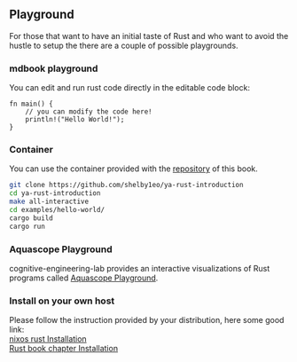 ## Playground
For those that want to have an initial taste of Rust and who want to avoid the hustle to setup the there are a couple of possible playgrounds.

### mdbook playground
You can edit and run rust code directly in the editable code block:

```rust,editable
fn main() {
    // you can modify the code here!
    println!("Hello World!");
}
```

### Container
You can use the container provided with the [repository](https://github.com/shelby1eo/ya-rust-introduction) of this book.  

```bash
git clone https://github.com/shelby1eo/ya-rust-introduction
cd ya-rust-introduction
make all-interactive
cd examples/hello-world/
cargo build
cargo run
```

### Aquascope Playground
cognitive-engineering-lab provides an interactive visualizations of Rust programs called [Aquascope Playground](https://cel.cs.brown.edu/aquascope/).  

### Install on your own host
Please follow the instruction provided by your distribution, here some good link:  
[nixos rust Installation](https://wiki.nixos.org/wiki/Rust)  
[Rust book chapter Installation](https://rust-book.cs.brown.edu/ch01-01-installation.html)  
